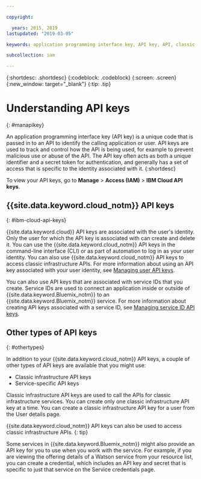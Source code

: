 ```yaml
---

copyright:

  years: 2015, 2019
lastupdated: "2019-03-05"

keywords: application programming interface key, API key, API, classic infrastructure API key, IBM Cloud API key

subcollection: iam

---
```


{:shortdesc: .shortdesc}
{:codeblock: .codeblock}
{:screen: .screen}
{:new_window: target="_blank"}
{:tip: .tip}

# Understanding API keys
{: #manapikey}

An application programming interface key (API key) is a unique code that is passed in to an API to identify the calling application or user. API keys are used to track and control how the API is being used, for example to prevent malicious use or abuse of the API. The API key often acts as both a unique identifier and a secret token for authentication, and generally has a set of access that is specific to the identity associated with it.
{:shortdesc}

To view your API keys, go to **Manage** > **Access (IAM)** > **IBM Cloud API keys**.

## {{site.data.keyword.cloud_notm}} API keys
{: #ibm-cloud-api-keys}

{{site.data.keyword.cloud}} API keys are associated with the user's identity. Only the user for which the API key is associated with can create and delete it. You can use the {{site.data.keyword.cloud_notm}} API keys in the command-line interface (CLI) or as part of automation to log in as your user identity. You can also use {{site.data.keyword.cloud_notm}} API keys to access classic infrastructure APIs. For more information about using an API key associated with your user identity, see [Managing user API keys](/docs/iam?topic=iam-userapikey#userapikey).

You can also use API keys that are associated with service IDs that you create. Service IDs are used to connect an application inside or outside of {{site.data.keyword.Bluemix_notm}} to an {{site.data.keyword.Bluemix_notm}} service. For more information about creating API keys associated with a service ID, see [Managing service ID API keys](/docs/iam?topic=iam-serviceidapikeys#serviceidapikeys).

## Other types of API keys
{: #othertypes}

In addition to your {{site.data.keyword.cloud_notm}} API keys, a couple of other types of API keys are available that you might use:

* Classic infrastructure API keys
* Service-specific API keys

Classic infrastructure API keys are used to call the APIs for classic infrastructure services. You can create only one classic infrastructure API key at a time. You can create a classic infrastructure API key for a user from the User details page.

{{site.data.keyword.cloud_notm}} API keys can also be used to access classic infrastructure APIs.
{: tip}

Some services in {{site.data.keyword.Bluemix_notm}} might also provide an API key for you to use when you work with the service. For example, if you are viewing the offering details of a Watson service from your resource list, you can create a credential, which includes an API key and secret that is specific to just that service on the Service credentials page.
